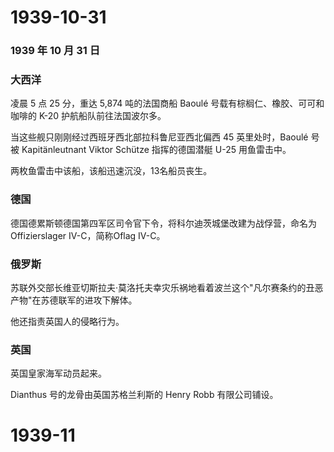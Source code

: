 # 1939-10-31

### 1939 年 10 月 31 日

### 大西洋

凌晨 5 点 25 分，重达 5,874 吨的法国商船 Baoulé
号载有棕榈仁、橡胶、可可和咖啡的 K-20 护航船队前往法国波尔多。

当这些舰只刚刚经过西班牙西北部拉科鲁尼亚西北偏西 45 英里处时，Baoulé
号被 Kapitänleutnant Viktor Schütze 指挥的德国潜艇 U-25 用鱼雷击中。

两枚鱼雷击中该船，该船迅速沉没，13名船员丧生。

### 德国

德国德累斯顿德国第四军区司令官下令，将科尔迪茨城堡改建为战俘营，命名为Offizierslager
IV-C，简称Oflag IV-C。

### 俄罗斯

苏联外交部长维亚切斯拉夫·莫洛托夫幸灾乐祸地看着波兰这个"凡尔赛条约的丑恶产物"在苏德联军的进攻下解体。

他还指责英国人的侵略行为。

### 英国

英国皇家海军动员起来。

Dianthus 号的龙骨由英国苏格兰利斯的 Henry Robb 有限公司铺设。

# 1939-11
